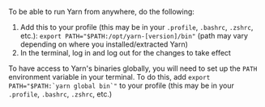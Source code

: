 To be able to run Yarn from anywhere, do the following:

1. Add this to your profile (this may be in your `.profile`, `.bashrc`, `.zshrc`, etc.): `export PATH="$PATH:/opt/yarn-[version]/bin"` (path may vary depending on where you installed/extracted Yarn)
1. In the terminal, log in and log out for the changes to take effect

To have access to Yarn's binaries globally, you will need to set up the `PATH` environment variable in your terminal. To do this, add ``export PATH="$PATH:`yarn global bin`"`` to your profile (this may be in your `.profile`, `.bashrc`, `.zshrc`, etc.)

